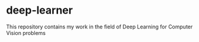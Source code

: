 # deep-learner
This repository contains my work in the field of Deep Learning for Computer Vision problems
